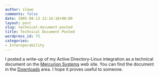 ```yaml
---
author: slowe
comments: false
date: 2005-08-13 22:16:18+00:00
layout: post
slug: technical-document-posted
title: Technical Document Posted
wordpress_id: 75
categories:
- Interoperability
---
```


I posted a write-up of my Active Directory-Linux integration as a technical document on the [Mercurion Systems](http://www.mercurionsystems.com/) web site. You can find the document in the [Downloads](http://www.mercurionsystems.com/downloads/index.html) area. I hope it proves useful to someone.
